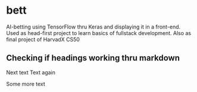 # bett
AI-betting using TensorFlow thru Keras and displaying it in a front-end. 
Used as head-first project to learn basics of fullstack development. 
Also as final project of HarvadX CS50

## Checking if headings working thru markdown
Next text
Text again

Some more text